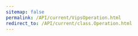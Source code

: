 ```yaml
---
sitemap: false
permalink: /API/current/VipsOperation.html
redirect_to: /API/current/class.Operation.html
---
```

